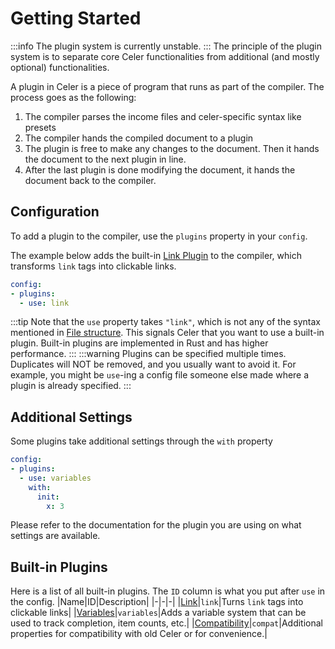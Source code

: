 # Getting Started
:::info
The plugin system is currently unstable.
:::
The principle of the plugin system is to separate core Celer functionalities from additional (and mostly optional) functionalities.

A plugin in Celer is a piece of program that runs as part of the compiler. The process goes as the following:

1. The compiler parses the income files and celer-specific syntax like presets
2. The compiler hands the compiled document to a plugin
3. The plugin is free to make any changes to the document. Then it hands the document to the next plugin in line.
4. After the last plugin is done modifying the document, it hands the document back to the compiler.


## Configuration
To add a plugin to the compiler, use the `plugins` property in your `config`.

The example below adds the built-in [Link Plugin](./link.md) to the compiler, which transforms `link` tags into clickable links.
```yaml
config:
- plugins:
  - use: link
```
:::tip
Note that the `use` property takes `"link"`, which is not any of the syntax mentioned in
[File structure](../route/file-structure.md). This signals Celer that you want to use a built-in
plugin. Built-in plugins are implemented in Rust and has higher performance.
:::
:::warning
Plugins can be specified multiple times. Duplicates will NOT be removed, and you usually want to avoid it.
For example, you might be `use`-ing a config file someone else made where a plugin is already specified.
:::

## Additional Settings
Some plugins take additional settings through the `with` property
```yaml
config:
- plugins:
  - use: variables
    with:
      init:
        x: 3
```
Please refer to the documentation for the plugin you are using on what settings are available.

## Built-in Plugins
Here is a list of all built-in plugins. The `ID` column is what you put after `use` in the config.
|Name|ID|Description|
|-|-|-|
|[Link](./link.md)|`link`|Turns `link` tags into clickable links|
|[Variables](./variables.md)|`variables`|Adds a variable system that can be used to track completion, item counts, etc.|
|[Compatibility](./compat.md)|`compat`|Additional properties for compatibility with old Celer or for convenience.|
<!--
|[Assertion](./assertion.md)|`assertion`|Adds an assertion system that can give warning when a value does not meet some condition|
-->

